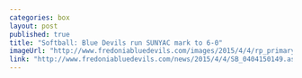 ```yaml
---
categories: box
layout: post
published: true
title: "Softball: Blue Devils run SUNYAC mark to 6-0"
imageUrl: "http://www.fredoniabluedevils.com/images/2015/4/4/rp_primary_General_3_3.jpg"
link: "http://www.fredoniabluedevils.com/news/2015/4/4/SB_0404150149.aspx"
---
```



